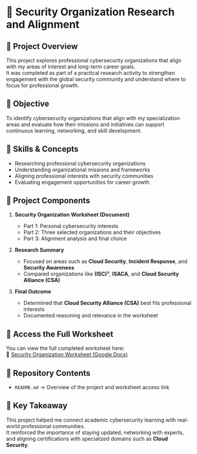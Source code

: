 # 🧩 Security Organization Research and Alignment

## 📘 Project Overview
This project explores professional cybersecurity organizations that align with my areas of interest and long-term career goals.  
It was completed as part of a practical research activity to strengthen engagement with the global security community and understand where to focus for professional growth.

## 🎯 Objective
To identify cybersecurity organizations that align with my specialization areas and evaluate how their missions and initiatives can support continuous learning, networking, and skill development.

## 🧠 Skills & Concepts
- Researching professional cybersecurity organizations  
- Understanding organizational missions and frameworks  
- Aligning professional interests with security communities  
- Evaluating engagement opportunities for career growth  

## 🧩 Project Components
1. **Security Organization Worksheet (Document)**  
   - Part 1: Personal cybersecurity interests  
   - Part 2: Three selected organizations and their objectives  
   - Part 3: Alignment analysis and final choice  

2. **Research Summary**
   - Focused on areas such as **Cloud Security**, **Incident Response**, and **Security Awareness**  
   - Compared organizations like **(ISC)²**, **ISACA**, and **Cloud Security Alliance (CSA)**  

3. **Final Outcome**
   - Determined that **Cloud Security Alliance (CSA)** best fits professional interests  
   - Documented reasoning and relevance in the worksheet  

## 📄 Access the Full Worksheet
You can view the full completed worksheet here:  
🔗 [Security Organization Worksheet (Google Docs)](https://docs.google.com/document/d/1KiH_zXN3I8PCJJsPnPVik1qWfMPenLxbTb2SzX86XLU/edit?usp=sharing)

## 📂 Repository Contents
- `README.md` → Overview of the project and worksheet access link  

## 🏁 Key Takeaway
This project helped me connect academic cybersecurity learning with real-world professional communities.  
It reinforced the importance of staying updated, networking with experts, and aligning certifications with specialized domains such as **Cloud Security**.

